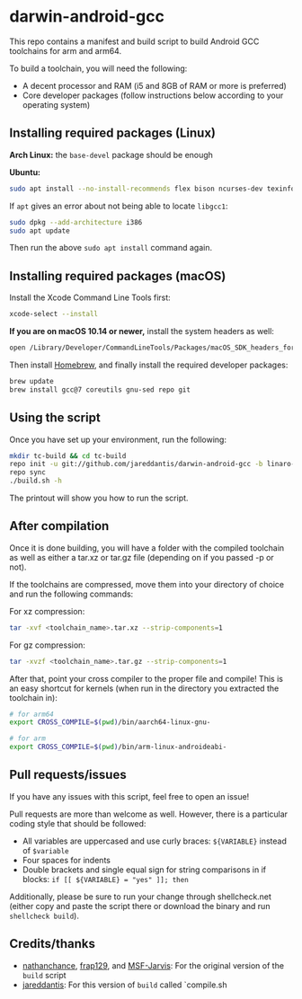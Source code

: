 # darwin-android-gcc

This repo contains a manifest and build script to build Android GCC toolchains for arm and arm64.

To build a toolchain, you will need the following:

+ A decent processor and RAM (i5 and 8GB of RAM or more is preferred)
+ Core developer packages (follow instructions below according to your operating system)


## Installing required packages (Linux)

**Arch Linux:** the `base-devel` package should be enough

**Ubuntu:**

```bash
sudo apt install --no-install-recommends flex bison ncurses-dev texinfo gcc gperf patch libtool automake g++ libncurses5-dev gawk subversion expat libexpat1-dev python-all-dev binutils-dev libgcc1:i386 bc libcloog-isl-dev libcap-dev autoconf libgmp-dev build-essential gcc-multilib g++-multilib pkg-config libmpc-dev libmpfr-dev autopoint gettext txt2man liblzma-dev libssl-dev libz-dev aria2c xz-utils repo
```

If `apt` gives an error about not being able to locate `libgcc1`:
```bash
sudo dpkg --add-architecture i386
sudo apt update
```

Then run the above `sudo apt install` command again.


## Installing required packages (macOS)

Install the Xcode Command Line Tools first:
```bash
xcode-select --install
```

**If you are on macOS 10.14 or newer,** install the system headers as well:
```bash
open /Library/Developer/CommandLineTools/Packages/macOS_SDK_headers_for_macOS_10.14.pkg
```

Then install [Homebrew](https://brew.sh), and finally install the required developer packages:
```bash
brew update
brew install gcc@7 coreutils gnu-sed repo git
```

## Using the script

Once you have set up your environment, run the following:

```bash
mkdir tc-build && cd tc-build
repo init -u git://github.com/jareddantis/darwin-android-gcc -b linaro-7.x
repo sync
./build.sh -h
```

The printout will show you how to run the script.


## After compilation

Once it is done building, you will have a folder with the compiled toolchain as well as either a tar.xz or tar.gz file (depending on if you passed -p or not).

If the toolchains are compressed, move them into your directory of choice and run the following commands:

For xz compression:

```bash
tar -xvf <toolchain_name>.tar.xz --strip-components=1
```

For gz compression:

```bash
tar -xvzf <toolchain_name>.tar.gz --strip-components=1
```

After that, point your cross compiler to the proper file and compile! This is
an easy shortcut for kernels (when run in the directory you extracted the
toolchain in):

```bash
# for arm64
export CROSS_COMPILE=$(pwd)/bin/aarch64-linux-gnu-

# for arm
export CROSS_COMPILE=$(pwd)/bin/arm-linux-androideabi-
```


## Pull requests/issues

If you have any issues with this script, feel free to open an issue!

Pull requests are more than welcome as well. However, there is a particular coding style that should be followed:

+ All variables are uppercased and use curly braces: ```${VARIABLE}``` instead of ```$variable```
+ Four spaces for indents
+ Double brackets and single equal sign for string comparisons in if blocks: ```if [[ ${VARIABLE} = "yes" ]]; then```

Additionally, please be sure to run your change through shellcheck.net (either copy and paste the script there or download the binary and run `shellcheck build`).


## Credits/thanks

+ [nathanchance](https://github.com/nathanchance), [frap129](https://github.com/frap129), and [MSF-Jarvis](https://github.com/MSF-Jarvis): For the original version of the `build` script
+ [jareddantis](https://github.com/jareddantis): For this version of `build` called `compile.sh
